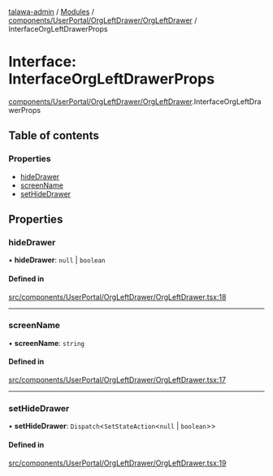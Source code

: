[talawa-admin](../README.md) / [Modules](../modules.md) / [components/UserPortal/OrgLeftDrawer/OrgLeftDrawer](../modules/components_UserPortal_OrgLeftDrawer_OrgLeftDrawer.md) / InterfaceOrgLeftDrawerProps

# Interface: InterfaceOrgLeftDrawerProps

[components/UserPortal/OrgLeftDrawer/OrgLeftDrawer](../modules/components_UserPortal_OrgLeftDrawer_OrgLeftDrawer.md).InterfaceOrgLeftDrawerProps

## Table of contents

### Properties

- [hideDrawer](components_UserPortal_OrgLeftDrawer_OrgLeftDrawer.InterfaceOrgLeftDrawerProps.md#hidedrawer)
- [screenName](components_UserPortal_OrgLeftDrawer_OrgLeftDrawer.InterfaceOrgLeftDrawerProps.md#screenname)
- [setHideDrawer](components_UserPortal_OrgLeftDrawer_OrgLeftDrawer.InterfaceOrgLeftDrawerProps.md#sethidedrawer)

## Properties

### hideDrawer

• **hideDrawer**: ``null`` \| `boolean`

#### Defined in

[src/components/UserPortal/OrgLeftDrawer/OrgLeftDrawer.tsx:18](https://github.com/pateldivyesh1323/talawa-admin/blob/477e50c/src/components/UserPortal/OrgLeftDrawer/OrgLeftDrawer.tsx#L18)

___

### screenName

• **screenName**: `string`

#### Defined in

[src/components/UserPortal/OrgLeftDrawer/OrgLeftDrawer.tsx:17](https://github.com/pateldivyesh1323/talawa-admin/blob/477e50c/src/components/UserPortal/OrgLeftDrawer/OrgLeftDrawer.tsx#L17)

___

### setHideDrawer

• **setHideDrawer**: `Dispatch`\<`SetStateAction`\<``null`` \| `boolean`\>\>

#### Defined in

[src/components/UserPortal/OrgLeftDrawer/OrgLeftDrawer.tsx:19](https://github.com/pateldivyesh1323/talawa-admin/blob/477e50c/src/components/UserPortal/OrgLeftDrawer/OrgLeftDrawer.tsx#L19)
